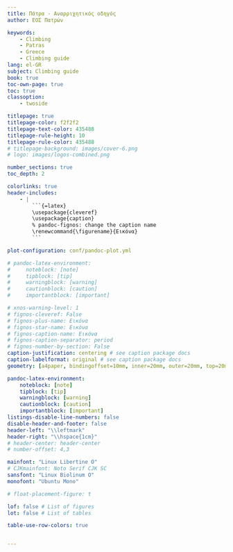 ```yaml
---
title: Πάτρα - Αναρριχητικός οδηγός
author: ΕΟΣ Πατρών

keywords:
    - Climbing
    - Patras
    - Greece
    - Climbing guide
lang: el-GR
subject: Climbing guide
book: true
toc-own-page: true
toc: true
classoption:
    - twoside

titlepage: true
titlepage-color: f2f2f2
titlepage-text-color: 435488
titlepage-rule-height: 10
titlepage-rule-color: 435488
# titlepage-background: images/cover-6.png
# logo: images/logos-combined.png

number_sections: true
toc_depth: 2

colorlinks: true
header-includes:
    - |
        ```{=latex}
        \usepackage{cleveref}
        \usepackage{caption}
        % pandoc-fignos: change the caption name
        \renewcommand{\figurename}{Εικόνα}
        ```

plot-configuration: conf/pandoc-plot.yml

# pandoc-latex-environment:
#     noteblock: [note]
#     tipblock: [tip]
#     warningblock: [warning]
#     cautionblock: [caution]
#     importantblock: [important]

# xnos-warning-level: 1
# fignos-cleveref: False
# fignos-plus-name: Εικόνα
# fignos-star-name: Εικόνα
# fignos-caption-name: Εικόνα
# fignos-caption-separator: period
# fignos-number-by-section: False
caption-justification: centering # see caption package docs
caption-labelformat: original # see caption package docs
geometry: [a4paper, bindingoffset=10mm, inner=20mm, outer=20mm, top=20mm, bottom=20mm] # See https://ctan.org/pkg/geometry for more options

pandoc-latex-environment:
    noteblock: [note]
    tipblock: [tip]
    warningblock: [warning]
    cautionblock: [caution]
    importantblock: [important]
listings-disable-line-numbers: false
disable-header-and-footer: false
header-left: "\\leftmark"
header-right: "\\hspace{1cm}"
# header-center: header-center
# number-offset: 4,3

mainfont: "Linux Libertine O"
# CJKmainfont: Noto Serif CJK SC
sansfont: "Linux Biolinum O"
monofont: "Ubuntu Mono"

# float-placement-figure: t

lof: false # List of figures
lot: false # List of tables

table-use-row-colors: true


---
```



